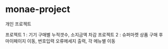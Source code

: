 # monae-project
개인 프로젝트

프로젝트 1 : 기기 구매별 누적갯수, 소지금액 차감
프로젝트 2 : 슈퍼마켓 상품 구매 후 마이페이지 이동, 번호입력 오류메세지 출력, 각 메뉴별 이동
